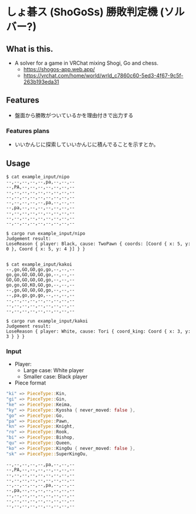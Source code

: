# しょ碁ス (ShoGoSs) 勝敗判定機 (ソルバー?)

## What is this.

- A solver for a game in VRChat mixing Shogi, Go and chess.
    - https://shogos-app.web.app/
    - https://vrchat.com/home/world/wrld_c7860c60-5ed3-4f67-9c5f-263b193eda31

## Features

- 盤面から勝敗がついているかを理由付きで出力する

### Features plans

- いいかんじに探索していいかんじに積んでることを示すとか。

## Usage

```shell
$ cat example_input/nipo
--,--,--,--,--,pa,--,--,--
--,PA,--,--,--,--,--,--,--
--,--,--,--,--,--,--,--,--
--,--,--,--,--,--,--,--,--
--,--,--,--,--,pa,--,--,--
--,pa,--,--,--,--,--,--,--
--,--,--,--,--,--,--,--,--
--,--,--,--,--,--,--,--,--
--,--,--,--,--,--,--,--,--

$ cargo run example_input/nipo
Judgement result:
LoseReason { player: Black, cause: TwoPawn { coords: [Coord { x: 5, y: 0 }, Coord { x: 5, y: 4 }] } }


$ cat example_input/kakoi
--,go,GO,GO,go,go,--,--,--
go,go,GO,GO,GO,go,--,--,--
GO,GO,GO,GO,GO,go,--,--,--
go,go,GO,KO,GO,go,--,--,--
--,go,GO,GO,GO,go,--,--,--
--,pa,go,go,go,--,--,--,--
--,--,--,--,--,--,--,--,--
--,--,--,--,--,--,--,--,--
--,--,--,--,--,--,--,--,--

$ cargo run example_input/kakoi
Judgement result:
LoseReason { player: White, cause: Tori { coord_king: Coord { x: 3, y: 3 } } }

```

### Input

- Player:
    - Large case: White player
    - Smaller case: Black player
- Piece format

```rust
"ki" => PieceType::Kin,
"gi" => PieceType::Gin,
"ke" => PieceType::Keima,
"ky" => PieceType::Kyosha { never_moved: false },
"go" => PieceType::Go,
"pa" => PieceType::Pawn,
"kn" => PieceType::Knight,
"ro" => PieceType::Rook,
"bi" => PieceType::Bishop,
"qu" => PieceType::Queen,
"ko" => PieceType::KingOu { never_moved: false },
"sk" => PieceType::SuperKingOu,
```

```text
--,--,--,--,--,pa,--,--,--
--,PA,--,--,--,--,--,--,--
--,--,--,--,--,--,--,--,--
--,--,--,--,--,--,--,--,--
--,--,--,--,--,pa,--,--,--
--,pa,--,--,--,--,--,--,--
--,--,--,--,--,--,--,--,--
--,--,--,--,--,--,--,--,--
--,--,--,--,--,--,--,--,--
```
